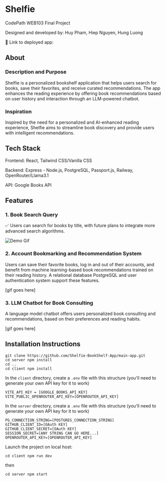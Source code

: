 # Shelfie

CodePath WEB103 Final Project

Designed and developed by: Huy Pham, Hiep Nguyen, Hung Luong

🔗 Link to deployed app:

## About

### Description and Purpose

Shelfie is a personalized bookshelf application that helps users search for books, save their favorites, and receive curated recommendations. The app enhances the reading experience by offering book recommendations based on user history and interaction through an LLM-powered chatbot.

### Inspiration

Inspired by the need for a personalized and AI-enhanced reading experience, Shelfie aims to streamline book discovery and provide users with intelligent recommendations.

## Tech Stack

Frontend: React, Tailwind CSS/Vanilla CSS

Backend: Express - Node.js, PostgreSQL, Passport.js, Railway, OpenRouter/Llama3.1

API: Google Books API

## Features

### 1. Book Search Query

✅ Users can search for books by title, with future plans to integrate more advanced search algorithms.

![Demo Gif](./client/src/assets/Milestone4_Demo.gif)

### 2. Account Bookmarking and Recommendation System

Users can save their favorite books, log in and out of their accounts, and benefit from machine learning-based book recommendations trained on their reading history. A relational database PostgreSQL and user authentication system support these features.

[gif goes here]

### 3. LLM Chatbot for Book Consulting

A language model chatbot offers users personalized book consulting and recommendations, based on their preferences and reading habits.

[gif goes here]

## Installation Instructions

```
git clone https://github.com/Shelfie-BookShelf-App/main-app.git
cd server npm install
cd ..
cd client npm install
```

In the `client` directory, create a `.env` file with this structure (you'll need to generate your own API key for it to work)

```
VITE_API_KEY = [GOOGLE_BOOKS_API_KEY]
VITE_PUBLIC_OPENROUTER_API_KEY=[OPENROUTER_API_KEY]
```

In the `server` directory, create a `.env` file with this structure (you'll need to generate your own API key for it to work)

```
PG_CONNECTION_STRING=[POSTGRES_CONNECTION_STRING]
GITHUB_CLIENT_ID=[OAuth KEY]
GITHUB_CLIENT_SECRET=[OAuth KEY]
SESSION_SECRET=[ANY STRING CAN GO HERE...]
OPENROUTER_API_KEY=[OPENROUTER_API_KEY]
```

Launch the project on local host:

```
cd client npm run dev
```

then

```
cd server npm start
```

